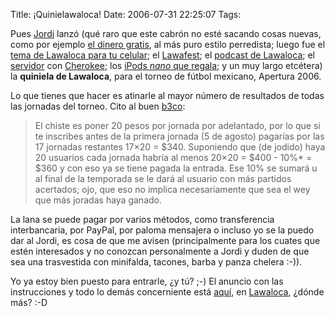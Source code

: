Title: ¡Quinielawaloca!
Date: 2006-07-31 22:25:07
Tags: 

<p>Pues <a target="_blank" href="http://www.jordi.net">Jordi</a> lanzó (qué raro que este cabrón no esté sacando cosas nuevas, como por ejemplo <a target="_blank" href="http://www.lawaloca.com/lawaloca_se_mocha">el dinero gratis</a>, al más puro estilo perredista; luego fue el <a target="_blank" href="http://www.lawaloca.com/node/3256">tema de Lawaloca para tu celular</a>; el <a target="_blank" href="http://www.lawaloca.com/node/450">Lawafest</a>; el <a target="_blank" href="http://www.lawaloca.com/node/3643">podcast de Lawaloca</a>; el <a target="_blank" href="http://www.lawaloca.com/node/2876">servidor</a> con <a target="_blank" href="http://www.0x50.org">Cherokee</a>; los <a href="http://www.lawaloca.com/node/2613">iPods <em>nano</em> que regala</a>; y un muy largo etcétera) la <strong>quiniela de Lawaloca</strong>, para el torneo de fútbol mexicano, Apertura 2006.

Lo que tienes que hacer es atinarle al mayor número de resultados de todas las jornadas del torneo. Cito al buen <a target="_blank" href="http://www.b3co.com/archivo/976">b3co</a>:
</p>
<blockquote>El chiste es poner 20 pesos por jornada por adelantado, por lo que si te inscribes antes de la primera jornada (5 de agosto) pagarías por las 17 jornadas restantes 17×20 = $340. Suponiendo que (de jodido) haya 20 usuarios cada jornada habría al menos 20×20 = $400 - 10%* = $360 y con eso ya se tiene pagada la entrada. Ese 10% se sumará u al final de la temporada se le dará al usuario con más partidos acertados; ojo, que eso no implica necesariamente que sea el wey que más joradas haya ganado.</blockquote>
<p>
La lana se puede pagar por varios métodos, como transferencia interbancaria, por PayPal, por paloma mensajera o incluso yo se la puedo dar al Jordi, es cosa de que me avisen (principalmente para los cuates que estén interesados y no conozcan personalmente a Jordi y duden de que sea una trasvestida con minifalda, tacones, barba y panza chelera :-)).

Yo ya estoy bien puesto para entrarle, ¿y tú? ;-) El anuncio con las instrucciones y todo lo demás concerniente está <a target="_blank" href="http://www.lawaloca.com/inscribete_quiniela">aquí</a>, en <a target="_blank" href="http://www.lawaloca.com">Lawaloca</a>, ¿dónde más? :-D </p>
